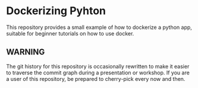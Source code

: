 # Dockerizing Pyhton

This repository provides a small example of how to dockerize a python app, suitable for beginner tutorials on how to use docker.

## WARNING

The git history for this repository is occasionally rewritten to make it easier to traverse the commit graph during a presentation or workshop. If you are a user of this repository, be prepared to cherry-pick every now and then.

